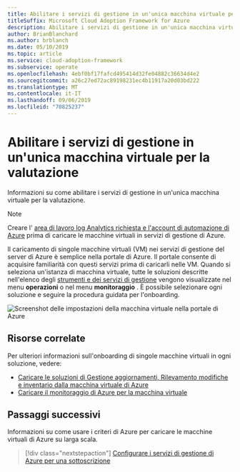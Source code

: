 ```yaml
---
title: Abilitare i servizi di gestione in un'unica macchina virtuale per la valutazione
titleSuffix: Microsoft Cloud Adoption Framework for Azure
description: Abilitare i servizi di gestione in un'unica macchina virtuale per la valutazione
author: BrianBlanchard
ms.author: brblanch
ms.date: 05/10/2019
ms.topic: article
ms.service: cloud-adoption-framework
ms.subservice: operate
ms.openlocfilehash: 4ebf0bf17fafcd495414d32fe04882c36634d4e2
ms.sourcegitcommit: a26c27ed72ac89198231ec4b11917a20d03bd222
ms.translationtype: MT
ms.contentlocale: it-IT
ms.lasthandoff: 09/06/2019
ms.locfileid: "70825237"
---
```

# <a name="enable-management-services-on-a-single-vm-for-evaluation"></a>Abilitare i servizi di gestione in un'unica macchina virtuale per la valutazione

Informazioni su come abilitare i servizi di gestione in un'unica macchina virtuale per la valutazione.

> [!NOTE]
> Creare l' [area di lavoro log Analytics richiesta e l'account di automazione di Azure](./prerequisites.md#create-a-workspace-and-automation-account) prima di caricare le macchine virtuali in servizi di gestione di Azure.

Il caricamento di singole macchine virtuali (VM) nei servizi di gestione del server di Azure è semplice nella portale di Azure. Il portale consente di acquisire familiarità con questi servizi prima di caricarli nelle VM. Quando si seleziona un'istanza di macchina virtuale, tutte le soluzioni descritte nell'elenco degli [strumenti e dei servizi di gestione](./tools-services.md) vengono visualizzate nel menu **operazioni** o nel menu **monitoraggio** . È possibile selezionare ogni soluzione e seguire la procedura guidata per l'onboarding.

![Screenshot delle impostazioni della macchina virtuale nella portale di Azure](./media/onboarding-single-vm.png)

## <a name="related-resources"></a>Risorse correlate

Per ulteriori informazioni sull'onboarding di singole macchine virtuali in ogni soluzione, vedere:

- [Caricare le soluzioni di Gestione aggiornamenti, Rilevamento modifiche e inventario dalla macchina virtuale di Azure](/azure/automation/automation-onboard-solutions-from-vm)
- [Caricare il monitoraggio di Azure per la macchina virtuale](/azure/azure-monitor/insights/vminsights-enable-single-vm)

## <a name="next-steps"></a>Passaggi successivi

Informazioni su come usare i criteri di Azure per caricare le macchine virtuali di Azure su larga scala.

> [!div class="nextstepaction"]
> [Configurare i servizi di gestione di Azure per una sottoscrizione](./onboard-at-scale.md)
